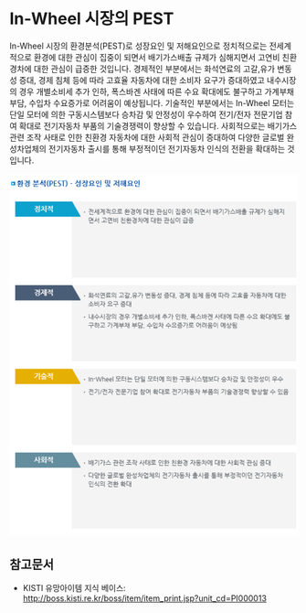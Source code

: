 # In-Wheel 시장의 PEST

In-Wheel 시장의 환경분석(PEST)로 성장요인 및 저해요인으로 정치적으로는 전세계적으로 환경에 대한 관심이 집중이 되면서 배기가스배출 규제가 심해지면서 고연비 친환경차에 대한 관심이 급증한 것입니다.
경제적인 부분에서는 화석연료의 고갈,유가 변동성 증대, 경제 침체 등에 따라 고효율 자동차에 대한 소비자 요구가 증대하였고 내수시장의 경우 개별소비세 추가 인하, 폭스바겐 사태에 따른 수요 확대에도 불구하고 가계부채 부담, 수입차 수요증가로 어려움이 예상됩니다.
기술적인 부분에서는 In-Wheel 모터는 단일 모터에 의한 구동시스템보다 승차감 및 안정성이 우수하여 전기/전자 전문기업 참여 확대로 전기자동차 부품의 기술경쟁력이 향상할 수 있습니다.
사회적으로는 배기가스 관련 조작 사태로 인한 친환경 자동차에 대한 사회적 관심이 증대하여 다양한 글로벌 완성차업체의 전기자동차 출시를 통해 부정적이던 전기자동차 인식의 전환을 확대하는 것입니다.


![](./images/In_Wheel_모터_Q13_4_1.PNG)
## 참고문서
- KISTI 유망아이템 지식 베이스: http://boss.kisti.re.kr/boss/item/item_print.jsp?unit_cd=PI000013